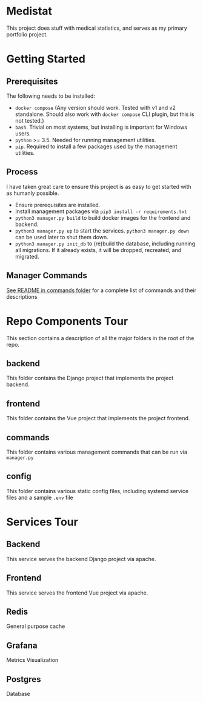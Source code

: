# Medistat

This project does stuff with medical statistics, and serves as my
primary portfolio project.

# Getting Started

## Prerequisites
The following needs to be installed:
- `docker compose` (Any version should work. Tested with v1 and v2 standalone. Should also work with `docker compose` CLI plugin, but this is not tested.)
- `bash`. Trivial on most systems, but installing is important for Windows users.
- `python` >= 3.5. Needed for running management utilities.
- `pip`. Required to install a few packages used by the management utilities.

## Process

I have taken great care to ensure this project is as easy to get started with as humanly possible.

- Ensure prerequisites are installed.
- Install management packages via `pip3 install -r requirements.txt`
- `python3 manager.py build` to build docker images for the frontend and backend.
- `python3 manager.py up` to start the services. `python3 manager.py down` can be used later to shut them down.
- `python3 manager.py init_db` to (re)build the database, including running all migrations. If it already exists, it will be dropped, recreated, and migrated.

## Manager Commands

[See README in commands folder](commands/README.md) for a complete list of commands and their descriptions

# Repo Components Tour

This section contains a description of all the major folders in the root of the repo.

## backend
This folder contains the Django project that implements the project backend.

## frontend
This folder contains the Vue project that implements the project frontend.

## commands
This folder contains various management commands that can be run via `manager.py`

## config
This folder contains various static config files, including systemd service files and a sample `.env` file

# Services Tour

## Backend
This service serves the backend Django project via apache.

## Frontend
This service serves the frontend Vue project via apache.

## Redis
General purpose cache

## Grafana
Metrics Visualization

## Postgres
Database

